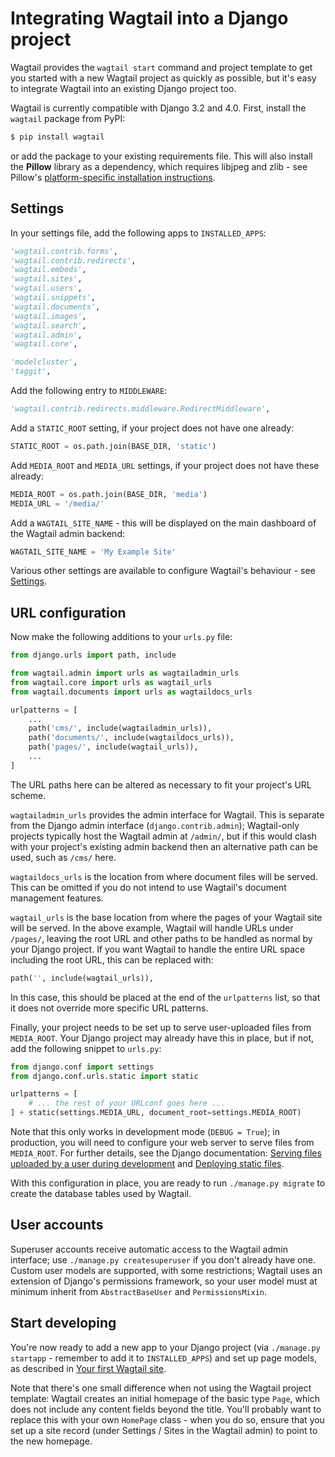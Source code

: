 # Integrating Wagtail into a Django project

Wagtail provides the `wagtail start` command and project template to get you started with a new Wagtail project as quickly as possible, but it's easy to integrate Wagtail into an existing Django project too.

Wagtail is currently compatible with Django 3.2 and 4.0. First, install the `wagtail` package from PyPI:

```sh
$ pip install wagtail
```

or add the package to your existing requirements file. This will also install the **Pillow** library as a dependency, which requires libjpeg and zlib - see Pillow's [platform-specific installation instructions](https://pillow.readthedocs.org/en/latest/installation.html#external-libraries).

## Settings

In your settings file, add the following apps to `INSTALLED_APPS`:

```python
'wagtail.contrib.forms',
'wagtail.contrib.redirects',
'wagtail.embeds',
'wagtail.sites',
'wagtail.users',
'wagtail.snippets',
'wagtail.documents',
'wagtail.images',
'wagtail.search',
'wagtail.admin',
'wagtail.core',

'modelcluster',
'taggit',
```

Add the following entry to `MIDDLEWARE`:

```python
'wagtail.contrib.redirects.middleware.RedirectMiddleware',
```

Add a `STATIC_ROOT` setting, if your project does not have one already:

```python
STATIC_ROOT = os.path.join(BASE_DIR, 'static')
```

Add `MEDIA_ROOT` and `MEDIA_URL` settings, if your project does not have these already:

```python
MEDIA_ROOT = os.path.join(BASE_DIR, 'media')
MEDIA_URL = '/media/'
```

Add a `WAGTAIL_SITE_NAME` - this will be displayed on the main dashboard of the Wagtail admin backend:

```python
WAGTAIL_SITE_NAME = 'My Example Site'
```

Various other settings are available to configure Wagtail's behaviour - see [Settings](/reference/settings).

## URL configuration

Now make the following additions to your `urls.py` file:

```python
from django.urls import path, include

from wagtail.admin import urls as wagtailadmin_urls
from wagtail.core import urls as wagtail_urls
from wagtail.documents import urls as wagtaildocs_urls

urlpatterns = [
    ...
    path('cms/', include(wagtailadmin_urls)),
    path('documents/', include(wagtaildocs_urls)),
    path('pages/', include(wagtail_urls)),
    ...
]
```

The URL paths here can be altered as necessary to fit your project's URL scheme.

`wagtailadmin_urls` provides the admin interface for Wagtail. This is separate from the Django admin interface (`django.contrib.admin`); Wagtail-only projects typically host the Wagtail admin at `/admin/`, but if this would clash with your project's existing admin backend then an alternative path can be used, such as `/cms/` here.

`wagtaildocs_urls` is the location from where document files will be served. This can be omitted if you do not intend to use Wagtail's document management features.

`wagtail_urls` is the base location from where the pages of your Wagtail site will be served. In the above example, Wagtail will handle URLs under `/pages/`, leaving the root URL and other paths to be handled as normal by your Django project. If you want Wagtail to handle the entire URL space including the root URL, this can be replaced with:

```python
path('', include(wagtail_urls)),
```

In this case, this should be placed at the end of the `urlpatterns` list, so that it does not override more specific URL patterns.

Finally, your project needs to be set up to serve user-uploaded files from `MEDIA_ROOT`. Your Django project may already have this in place, but if not, add the following snippet to `urls.py`:

```python
from django.conf import settings
from django.conf.urls.static import static

urlpatterns = [
    # ... the rest of your URLconf goes here ...
] + static(settings.MEDIA_URL, document_root=settings.MEDIA_ROOT)
```

Note that this only works in development mode (`DEBUG = True`); in production, you will need to configure your web server to serve files from `MEDIA_ROOT`. For further details, see the Django documentation: [Serving files uploaded by a user during development](https://docs.djangoproject.com/en/stable/howto/static-files/#serving-files-uploaded-by-a-user-during-development) and [Deploying static files](https://docs.djangoproject.com/en/stable/howto/static-files/deployment/).

With this configuration in place, you are ready to run `./manage.py migrate` to create the database tables used by Wagtail.

## User accounts

Superuser accounts receive automatic access to the Wagtail admin interface; use `./manage.py createsuperuser` if you don't already have one. Custom user models are supported, with some restrictions; Wagtail uses an extension of Django's permissions framework, so your user model must at minimum inherit from `AbstractBaseUser` and `PermissionsMixin`.

## Start developing

You're now ready to add a new app to your Django project (via `./manage.py startapp` - remember to add it to `INSTALLED_APPS`) and set up page models, as described in [Your first Wagtail site](/getting_started/tutorial).

Note that there's one small difference when not using the Wagtail project template: Wagtail creates an initial homepage of the basic type `Page`, which does not include any content fields beyond the title. You'll probably want to replace this with your own `HomePage` class - when you do so, ensure that you set up a site record (under Settings / Sites in the Wagtail admin) to point to the new homepage.
